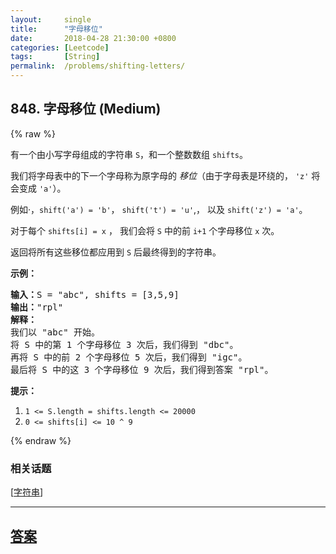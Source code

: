 ```yaml
---
layout:     single
title:      "字母移位"
date:       2018-04-28 21:30:00 +0800
categories: [Leetcode]
tags:       [String]
permalink:  /problems/shifting-letters/
---
```


## 848. 字母移位 (Medium)

{% raw %}

<p>有一个由小写字母组成的字符串 <code>S</code>，和一个整数数组 <code>shifts</code>。</p>

<p>我们将字母表中的下一个字母称为原字母的 <em>移位</em>（由于字母表是环绕的， <code>&#39;z&#39;</code>&nbsp;将会变成&nbsp;<code>&#39;a&#39;</code>）。</p>

<p>例如&middot;，<code>shift(&#39;a&#39;) = &#39;b&#39;</code>，&nbsp;<code>shift(&#39;t&#39;) = &#39;u&#39;</code>,， 以及&nbsp;<code>shift(&#39;z&#39;) = &#39;a&#39;</code>。</p>

<p>对于每个&nbsp;<code>shifts[i] = x</code>&nbsp;， 我们会将 <code>S</code>&nbsp;中的前&nbsp;<code>i+1</code>&nbsp;个字母移位&nbsp;<code>x</code>&nbsp;次。</p>

<p>返回将所有这些移位都应用到 <code>S</code> 后最终得到的字符串。</p>

<p><strong>示例：</strong></p>

<pre><strong>输入：</strong>S = &quot;abc&quot;, shifts = [3,5,9]
<strong>输出：</strong>&quot;rpl&quot;
<strong>解释： </strong>
我们以 &quot;abc&quot; 开始。
将 S 中的第 1 个字母移位 3 次后，我们得到 &quot;dbc&quot;。
再将 S 中的前 2 个字母移位 5 次后，我们得到 &quot;igc&quot;。
最后将 S 中的这 3 个字母移位 9 次后，我们得到答案 &quot;rpl&quot;。
</pre>

<p><strong>提示：</strong></p>

<ol>
	<li><code>1 &lt;= S.length = shifts.length &lt;= 20000</code></li>
	<li><code>0 &lt;= shifts[i] &lt;= 10 ^ 9</code></li>
</ol>

{% endraw %}

### 相关话题
  [[字符串](https://github.com/openset/leetcode/tree/master/tag/string/README.md)]

---

## [答案](https://github.com/openset/leetcode/tree/master/problems/shifting-letters)
